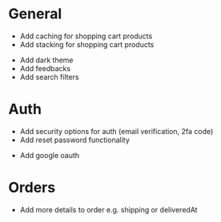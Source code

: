 # General
<!-- - Add functionality to view product images in fullscreen -->
- Add caching for shopping cart products
- Add stacking for shopping cart products
<!-- - Add loading & not found page -->
- Add dark theme
- Add feedbacks
- Add search filters

# Auth
- Add security options for auth (email verification, 2fa code)
- Add reset password functionality
<!-- - Add user settings -->
- Add google oauth

# Orders
- Add more details to order e.g. shipping or deliveredAt